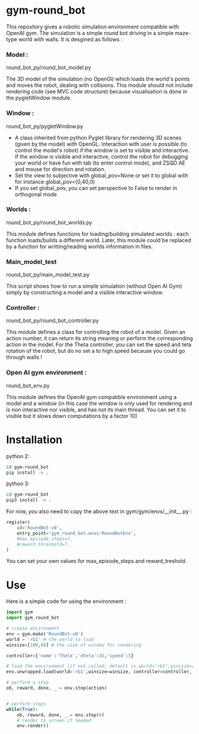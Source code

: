 # gym-round_bot

This repository gives a robotic simulation environment compatible with OpenAI gym. The simulation is a simple round bot driving in a simple maze-type world with walls. It is desgined as follows :

### Model :
round_bot_py/round_bot_model.py

The 3D model of the simulation (no OpenGl) which loads the world's points and moves the robot, dealing with collisions. This module should not include rendering code (see MVC code structure) because visualisation is done in the pygletWindow module.

### Window :
round_bot_py/pygletWindow.py

+ A class inherited from python Pyglet library for rendering 3D scenes (given by the model) with OpenGL. Interaction with user is possible (to control the model's robot) if the window is set to visible and interactive. If the window is visible and interactive, control the robot for debugging your world or have fun with tab (to enter control mode), and ZSQD AE and mouse for direction and rotation.
+ Set the view to subjective with global_pov=None or set it to global with for instance global_pov=(0,40,0)
+ If you set global_pov, you can set perspective to False to render in orthogonal mode

### Worlds :
round_bot_py/round_bot_worlds.py

This module defines functions for loading/building simulated worlds : each function loads/builds a different world. Later, this module could be replaced by a function for writting/reading worlds information in files.

### Main_model_test
round_bot_py/main_model_test.py

This script shows how to run a simple simulation (without Open AI Gym) simply by constructing a model and a visible interactive window.

### Controller :
round_bot_py/round_bot_controller.py

This module defines a class for controlling the robot of a model. Given an action number, it can return its string meaning or perform the corresponding action in the model. For the Theta controller, you can set the speed and teta rotation of the robot, but do no set a to high speed because you could go through walls !

### Open AI gym environment :
round_bot_env.py

This module defines the OpenAI gym compatible environment using a model and a window (in this case the window is only used for rendering and is non interactive nor visible, and has not its main thread. You can set it to visible but it slows down computations by a factor 10)


# Installation

python 2:
```bash
cd gym-round_bot
pip install -e .
```
python 3:
```bash
cd gym-round_bot
pip3 install -e .
```

For now, you also need to copy the above text in gym/gym/envs/\_\_init\_\_.py :
```Python
register(
    id='RoundBot-v0',
    entry_point='gym_round_bot.envs:RoundBotEnv',
    #max_episode_steps=?,
    #reward_threshold=?,
)
```
You can set your own values for max_episode_steps and reward_treshold.

# Use

Here is a simple code for using the environment :
```Python
import gym
import gym_round_bot

# create environment
env = gym.make('RoundBot-v0')
world = 'rb1' # the world to load
winsize=[100,80] # the size of window for rendering

controller={'name':'Theta','dteta':45,'speed':5}

# load the environment (if not called, default is world='rb1',winsize=[80,60], controller={'name':'Theta','dteta':20,'speed':10}), global_pov = None, perppective=True )
env.unwrapped.load(world='rb1',winsize=winsize, controller=controller, global_pov = (0,20,0)), perppective=False)

# perform a step
ob, reward, done, _ = env.step(action)


# perform steps
while(True):
    ob, reward, done, _ = env.step(0)
    # render to screen if needed
    env.render()
```
